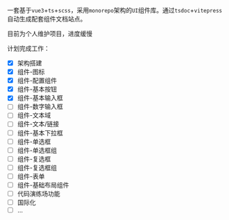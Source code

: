一套基于`vue3`+`ts`+`scss`，采用`monorepo`架构的`UI`组件库。通过`tsdoc`+`vitepress`自动生成配套组件文档站点。

目前为个人维护项目，进度缓慢

计划完成工作：

- [x] 架构搭建
- [x] 组件-图标
- [x] 组件-配置组件
- [x] 组件-基本按钮
- [x] 组件-基本输入框
- [ ] 组件-数字输入框
- [ ] 组件-文本域
- [ ] 组件-文本/链接
- [ ] 组件-基本下拉框
- [ ] 组件-单选框
- [ ] 组件-单选框组
- [ ] 组件-复选框
- [ ] 组件-复选框组
- [ ] 组件-表单
- [ ] 组件-基础布局组件
- [ ] 代码演练场功能
- [ ] 国际化
- [ ] ...

